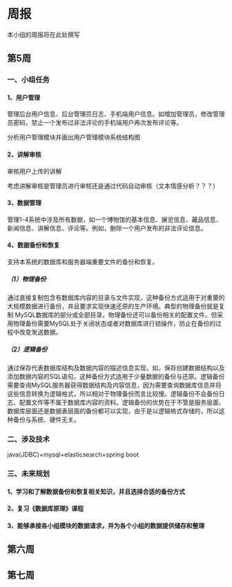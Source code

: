 # 周报

本小组的周报将在此处撰写

## 第5周
### 一、小组任务
#### 1、用户管理
管理后台用户信息、后台管理员日志、手机端用户信息。如增加管理员，修改管理员密码，禁止一个发布过非法评论的手机端用户再次发布评论等。

分析用户管理模块并画出用户管理模块系统结构图

#### 2、讲解审核
审核用户上传的讲解

考虑讲解审核是管理员进行审核还是通过代码自动审核（文本情感分析？？？）

#### 3、数据管理
管理1-4系统中涉及所有数据，如一个博物馆的基本信息、展览信息、藏品信息、新闻信息、讲解信息、评论等。例如，删除一个用户发布的非法评论信息。
#### 4、数据备份和恢复
支持本系统的数据库和服务器端重要文件的备份和恢复。
#####   （1）物理备份
  通过直接复制包含有数据库内容的目录与文件实现，这种备份方式适用于对重要的大规模数据进行备份，并且要求实现快速还原的生产环境。典型的物理备份就是复制 MySQL数据库的部分或全部目录，物理备份还可以备份相关的配置文件。但采用物理备份需要MySQL处于关闭状态或者对数据库进行锁操作，防止在备份的过程中改变发送数据。
#####   （2）逻辑备份
  通过保存代表数据库结构及数据内容的描述信息实现，如，保存创建数据结构以及添加数据内容的SQL语句，这种备份方式适用于少量数据的备份与还原。逻辑备份需要查询MySQL服务器获得数据结构及内容信息，因为需要查询数据库信息并将这些信息转换为逻辑格式，所以相对于物理备份而言比较慢。逻辑备份不会备份日志、配置文件等不属于数据库内容的资料。逻辑备份的优势在于不管是服务层面、数据库层面还是数据表层面的备份都可以实现，由于是以逻辑格式存储的，所以这种备份与系统、硬件无关。
### 二、涉及技术
java(JDBC)+mysql+elasticsearch+spring boot
### 三、未来规划
#### 1、学习和了解数据备份和恢复相关知识，并且选择合适的备份方式
#### 2、复习《数据库原理》课程
#### 3、能够承接各小组模块的数据请求，并为各个小组的数据提供储存和整理

## 第六周

## 第七周
